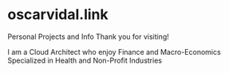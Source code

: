 # oscarvidal.link
Personal Projects and Info
Thank you for visiting!

I am a Cloud Architect who enjoy Finance and Macro-Economics 
Specialized in Health and Non-Profit Industries
